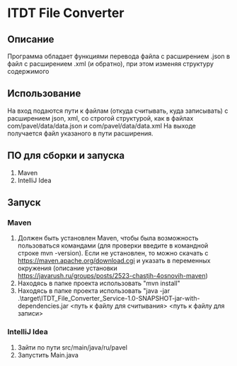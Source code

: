 # ITDT File Converter
## Описание
Программа обладает функциями перевода файла с расширением .json в файл с расширением .xml (и обратно), при этом изменяя структуру
содержимого
## Использование
На вход подаются пути к файлам (откуда считывать, куда записывать) с расширением json, xml, со строгой структурой, как в файлах com/pavel/data/data.json и com/pavel/data/data.xml
На выходе получается файл указаного в пути расширения.
## ПО для сборки и запуска
1) Maven
2) IntelliJ Idea
## Запуск
### Maven
1) Должен быть установлен Maven, чтобы была возможность пользоваться командами (для проверки введите в командной строке mvn -version). Если не установлен, то можно скачать с https://maven.apache.org/download.cgi и указать в переменных окружения (описание установки https://javarush.ru/groups/posts/2523-chastjh-4osnovih-maven)
2) Находясь в папке проекта использовать "mvn install"
3) Находясь в папке проекта использовать "java -jar .\target\ITDT_File_Converter_Service-1.0-SNAPSHOT-jar-with-dependencies.jar <путь к файлу для считывания> <путь к файлу для записи>
### IntelliJ Idea
1) Зайти по пути src/main/java/ru/pavel
2) Запустить Main.java
